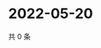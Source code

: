 # 2022-05-20

共 0 条

<!-- BEGIN WEIBO -->
<!-- 最后更新时间 Fri May 20 2022 13:15:22 GMT+0800 (China Standard Time) -->

<!-- END WEIBO -->

